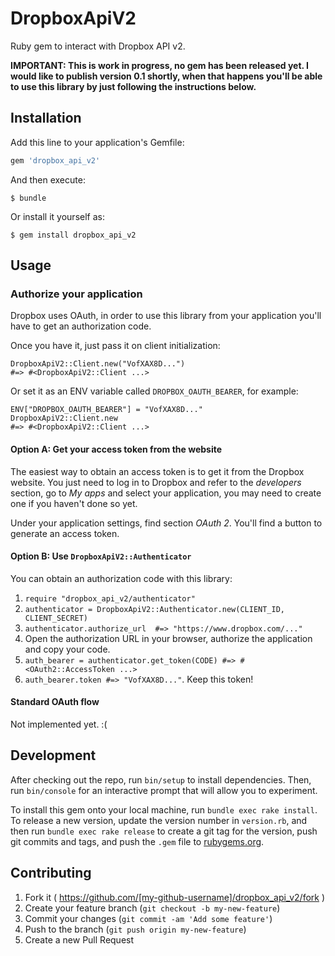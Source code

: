 # DropboxApiV2

Ruby gem to interact with Dropbox API v2.

**IMPORTANT: This is work in progress, no gem has been released yet. I would like
to publish version 0.1 shortly, when that happens you'll be able to use this
library by just following the instructions below.**

## Installation

Add this line to your application's Gemfile:

```ruby
gem 'dropbox_api_v2'
```

And then execute:

    $ bundle

Or install it yourself as:

    $ gem install dropbox_api_v2

## Usage

### Authorize your application

Dropbox uses OAuth, in order to use this library from your application you'll
have to get an authorization code.

Once you have it, just pass it on client initialization:

    DropboxApiV2::Client.new("VofXAX8D...")
    #=> #<DropboxApiV2::Client ...>

Or set it as an ENV variable called `DROPBOX_OAUTH_BEARER`, for example:

    ENV["DROPBOX_OAUTH_BEARER"] = "VofXAX8D..."
    DropboxApiV2::Client.new
    #=> #<DropboxApiV2::Client ...>

#### Option A: Get your access token from the website

The easiest way to obtain an access token is to get it from the Dropbox website.
You just need to log in to Dropbox and refer to the *developers* section, go to
*My apps* and select your application, you may need to create one if you
haven't done so yet.

Under your application settings, find section *OAuth 2*. You'll find a button
to generate an access token.

#### Option B: Use `DropboxApiV2::Authenticator`

You can obtain an authorization code with this library:

1. `require "dropbox_api_v2/authenticator"`
1. `authenticator = DropboxApiV2::Authenticator.new(CLIENT_ID, CLIENT_SECRET)`
2. `authenticator.authorize_url  #=> "https://www.dropbox.com/..."`
3. Open the authorization URL in your browser, authorize the application and
   copy your code.
4. `auth_bearer = authenticator.get_token(CODE) #=> #<OAuth2::AccessToken ...>`
5. `auth_bearer.token #=> "VofXAX8D..."`. Keep this token!

#### Standard OAuth flow

Not implemented yet. :(

## Development

After checking out the repo, run `bin/setup` to install dependencies. Then, run
`bin/console` for an interactive prompt that will allow you to experiment.

To install this gem onto your local machine, run `bundle exec rake install`. To
release a new version, update the version number in `version.rb`, and then run
`bundle exec rake release` to create a git tag for the version, push git
commits and tags, and push the `.gem` file to
[rubygems.org](https://rubygems.org).

## Contributing

1. Fork it ( https://github.com/[my-github-username]/dropbox_api_v2/fork )
2. Create your feature branch (`git checkout -b my-new-feature`)
3. Commit your changes (`git commit -am 'Add some feature'`)
4. Push to the branch (`git push origin my-new-feature`)
5. Create a new Pull Request
